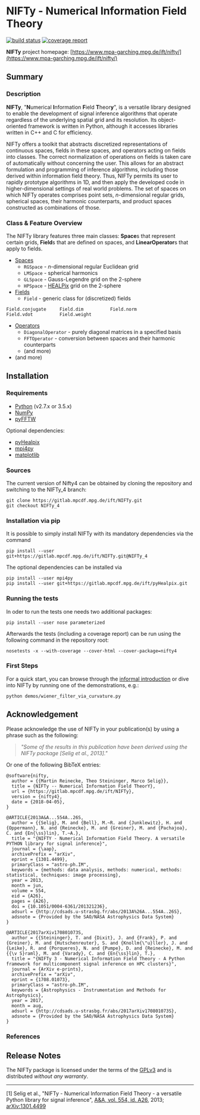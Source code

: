 NIFTy - Numerical Information Field Theory
==========================================
[![build status](https://gitlab.mpcdf.mpg.de/ift/NIFTy/badges/NIFTy_4/build.svg)](https://gitlab.mpcdf.mpg.de/ift/NIFTy/commits/NIFTy_4)
[![coverage report](https://gitlab.mpcdf.mpg.de/ift/NIFTy/badges/NIFTy_4/coverage.svg)](https://gitlab.mpcdf.mpg.de/ift/NIFTy/commits/NIFTy_4)

**NIFTy** project homepage:
[https://www.mpa-garching.mpg.de/ift/nifty/](https://www.mpa-garching.mpg.de/ift/nifty/)

Summary
-------

### Description

**NIFTy**, "**N**umerical **I**nformation **F**ield **T**heor<strong>y</strong>", is
a versatile library designed to enable the development of signal
inference algorithms that operate regardless of the underlying spatial
grid and its resolution. Its object-oriented framework is written in
Python, although it accesses libraries written in C++ and C for
efficiency.

NIFTy offers a toolkit that abstracts discretized representations of
continuous spaces, fields in these spaces, and operators acting on
fields into classes. The correct normalization of operations on
fields is taken care of automatically without concerning the user. This
allows for an abstract formulation and programming of inference
algorithms, including those derived within information field theory.
Thus, NIFTy permits its user to rapidly prototype algorithms in 1D, and
then apply the developed code in higher-dimensional settings of real
world problems. The set of spaces on which NIFTy operates comprises
point sets, *n*-dimensional regular grids, spherical spaces, their
harmonic counterparts, and product spaces constructed as combinations of
those.

### Class & Feature Overview

The NIFTy library features three main classes: **Space**s that represent
certain grids, **Field**s that are defined on spaces, and **LinearOperator**s
that apply to fields.

-   [Spaces](https://www.mpa-garching.mpg.de/ift/nifty/space.html)
    -   `RGSpace` - *n*-dimensional regular Euclidean grid
    -   `LMSpace` - spherical harmonics
    -   `GLSpace` - Gauss-Legendre grid on the 2-sphere
    -   `HPSpace` - [HEALPix](https://sourceforge.net/projects/healpix/)
        grid on the 2-sphere
-   [Fields](https://www.mpa-garching.mpg.de/ift/nifty/field.html)
    -   `Field` - generic class for (discretized) fields

<!-- -->

    Field.conjugate     Field.dim          Field.norm
    Field.vdot          Field.weight

-   [Operators](https://www.mpa-garching.mpg.de/ift/nifty/operator.html)
    -   `DiagonalOperator` - purely diagonal matrices in a specified
        basis
    -   `FFTOperator` - conversion between spaces and their harmonic
                        counterparts
    -   (and more)
-   (and more)

Installation
------------

### Requirements

-   [Python](https://www.python.org/) (v2.7.x or 3.5.x)
-   [NumPy](https://www.numpy.org/)
-   [pyFFTW](https://pypi.python.org/pypi/pyFFTW)

Optional dependencies:
-   [pyHealpix](https://gitlab.mpcdf.mpg.de/ift/pyHealpix)
-   [mpi4py](https://mpi4py.scipy.org)
-   [matplotlib](https://matplotlib.org/)

### Sources

The current version of Nifty4 can be obtained by cloning the repository and
switching to the NIFTy_4 branch:

    git clone https://gitlab.mpcdf.mpg.de/ift/NIFTy.git
    git checkout NIFTy_4

### Installation via pip

It is possible to simply install NIFTy with its mandatory dependencies via the command

    pip install --user git+https://gitlab.mpcdf.mpg.de/ift/NIFTy.git@NIFTy_4

The optional dependencies can be installed via

    pip install --user mpi4py
    pip install --user git+https://gitlab.mpcdf.mpg.de/ift/pyHealpix.git

### Running the tests

In oder to run the tests one needs two additional packages:

    pip install --user nose parameterized

Afterwards the tests (including a coverage report) can be run using the
following command in the repository root:

    nosetests -x --with-coverage --cover-html --cover-package=nifty4


### First Steps

For a quick start, you can browse through the [informal
introduction](https://www.mpa-garching.mpg.de/ift/nifty/start.html) or
dive into NIFTy by running one of the demonstrations, e.g.:

    python demos/wiener_filter_via_curvature.py

Acknowledgement
---------------

Please acknowledge the use of NIFTy in your publication(s) by using a
phrase such as the following:

> *"Some of the results in this publication have been derived using the
> NIFTy package [Selig et al., 2013]."*

Or one of the following BibTeX entries:

    @software{nifty,
      author = {{Martin Reinecke, Theo Steininger, Marco Selig}},
      title = {NIFTy -- Numerical Information Field TheorY},
      url = {https://gitlab.mpcdf.mpg.de/ift/NIFTy},
      version = {nifty4},
      date = {2018-04-05},
    }
    
    @ARTICLE{2013A&A...554A..26S,
      author = {{Selig}, M. and {Bell}, M.~R. and {Junklewitz}, H. and {Oppermann}, N. and {Reinecke}, M. and {Greiner}, M. and {Pachajoa}, C. and {En{\ss}lin}, T.~A.},
      title = "{NIFTY - Numerical Information Field Theory. A versatile PYTHON library for signal inference}",
      journal = {\aap},
      archivePrefix = "arXiv",
      eprint = {1301.4499},
      primaryClass = "astro-ph.IM",
      keywords = {methods: data analysis, methods: numerical, methods: statistical, techniques: image processing},
      year = 2013,
      month = jun,
      volume = 554,
      eid = {A26},
      pages = {A26},
      doi = {10.1051/0004-6361/201321236},
      adsurl = {http://cdsads.u-strasbg.fr/abs/2013A%26A...554A..26S},
      adsnote = {Provided by the SAO/NASA Astrophysics Data System}
    }
    
    @ARTICLE{2017arXiv170801073S,
      author = {{Steininger}, T. and {Dixit}, J. and {Frank}, P. and {Greiner}, M. and {Hutschenreuter}, S. and {Knollm{\"u}ller}, J. and {Leike}, R. and {Porqueres}, N. and {Pumpe}, D. and {Reinecke}, M. and {{\v S}raml}, M. and {Varady}, C. and {En{\ss}lin}, T.},
      title = "{NIFTy 3 - Numerical Information Field Theory - A Python framework for multicomponent signal inference on HPC clusters}",
      journal = {ArXiv e-prints},
      archivePrefix = "arXiv",
      eprint = {1708.01073},
      primaryClass = "astro-ph.IM",
      keywords = {Astrophysics - Instrumentation and Methods for Astrophysics},
      year = 2017,
      month = aug,
      adsurl = {http://cdsads.u-strasbg.fr/abs/2017arXiv170801073S},
      adsnote = {Provided by the SAO/NASA Astrophysics Data System}
    }

### References

Release Notes
-------------

The NIFTy package is licensed under the terms of the
[GPLv3](https://www.gnu.org/licenses/gpl.html) and is distributed
*without any warranty*.

* * * * *

[1] Selig et al., "NIFTy - Numerical Information Field Theory - a
versatile Python library for signal inference", [A&A, vol. 554, id.
A26](https://dx.doi.org/10.1051/0004-6361/201321236), 2013;
[arXiv:1301.4499](https://www.arxiv.org/abs/1301.4499)
